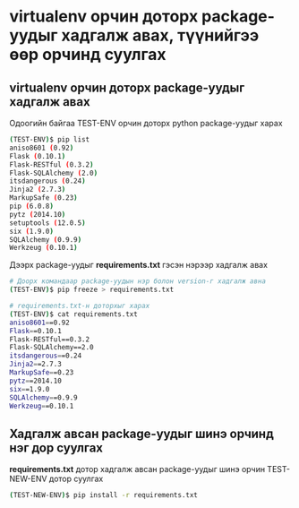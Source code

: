 # virtualenv орчин доторх package-уудыг хадгалж авах, түүнийгээ өөр орчинд суулгах

## virtualenv орчин доторх package-уудыг хадгалж авах

Одоогийн байгаа TEST-ENV орчин доторх python package-уудыг харах

```sh
(TEST-ENV)$ pip list
aniso8601 (0.92)
Flask (0.10.1)
Flask-RESTful (0.3.2)
Flask-SQLAlchemy (2.0)
itsdangerous (0.24)
Jinja2 (2.7.3)
MarkupSafe (0.23)
pip (6.0.8)
pytz (2014.10)
setuptools (12.0.5)
six (1.9.0)
SQLAlchemy (0.9.9)
Werkzeug (0.10.1)
```

Дээрх package-уудыг **requirements.txt** гэсэн нэрээр хадгалж авах

```sh
# Доорх командаар package-уудын нэр болон version-г хадгалж авна
(TEST-ENV)$ pip freeze > requirements.txt

# requirements.txt-н доторхыг харах
(TEST-ENV)$ cat requirements.txt
aniso8601==0.92
Flask==0.10.1
Flask-RESTful==0.3.2
Flask-SQLAlchemy==2.0
itsdangerous==0.24
Jinja2==2.7.3
MarkupSafe==0.23
pytz==2014.10
six==1.9.0
SQLAlchemy==0.9.9
Werkzeug==0.10.1
```

## Хадгалж авсан package-уудыг шинэ орчинд нэг дор суулгах

**requirements.txt** дотор хадгалж авсан package-уудыг шинэ орчин TEST-NEW-ENV дотор суулгах

```sh
(TEST-NEW-ENV)$ pip install -r requirements.txt
```